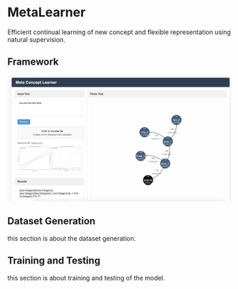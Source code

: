 # MetaLearner
Efficient continual learning of new concept and flexible representation using natural supervision.

## Framework
![image](outputs/example.png)

## Dataset Generation
this section is about the dataset generation.

## Training and Testing
this section is about training and testing of the model.